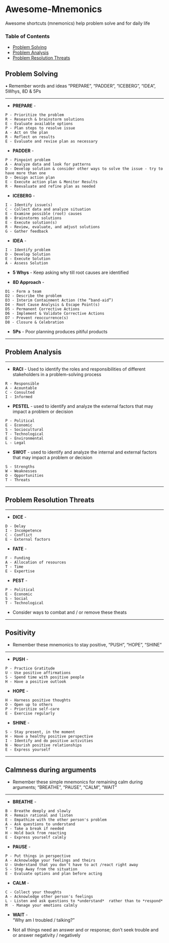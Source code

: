 # Awesome-Mnemonics
Awesome shortcuts (mnemonics) help problem solve and for daily life

### Table of Contents
  
  * [Problem Solving](#problem-solving)
  * [Problem Analysis](#problem-analysis)
  * [Problem Resolution Threats](#problem-resolution-threats)



## Problem Solving
• Remember words and ideas “PREPARE”, “PADDER”, “ICEBERG”, “IDEA”, 5Whys,  8D & 5Ps
- - - -
* **PREPARE** -  
```
P - Prioritize the problem  
R - Research & brainstorm solutions  
E - Evaluate available options  
P - Plan steps to resolve issue  
A - Act on the plan  
R - Reflect on results  
E - Evaluate and revise plan as necessary  
```
* **PADDER** -  
```
P - Pinpoint problem  
A - Analyze data and look for patterns  
D - Develop solution & consider other ways to solve the issue - try to have more than one   
D - Design action plan  
E - Execute action plan & Monitor Results  
R - Reevaluate and refine plan as needed  
```
 * **lCEBERG** -  
```
I - Identify issue(s)  
C - Collect data and analyze situation  
E - Examine possible (root) causes  
B - Brainstorms solutions  
E - Execute solution(s)  
R - Review, evaluate, and adjust solutions  
G - Gather feedback  
```
* **IDEA** -
``` 
I - Identify problem  
D - Develop Solution  
E - Execute Solution   
A - Assess Solution  
```


* **5 Whys** - Keep asking why till root causes are identified


* **8D Approach** -
```
D1 - Form a team  
D2 - Describe the problem  
D3 - Interim Containment Action (the “band-aid”)  
D4 - Root Cause Analysis & Escape Point(s)  
D5 - Permanent Corrective Actions  
D6 - Implement & Validate Corrective Actions  
D7 - Prevent reoccurrence(s)  
D8 - Closure & Celebration  
```


* **5Ps** - Poor planning produces pitiful products  

- - - -
## Problem Analysis 
- - - - 
* **RACI** - Used to identify the roles and responsibilities of different stakeholders in a problem-solving process
```
R - Responsible
A - Acountable
C - Consulted
I - Informed
```
* **PESTEL** - used to identify and analyze the external factors that may impact a problem or decision

```
P - Political
E - Economic
S - Sociocultural
T - Technological
E - Environmental
L - Legal
```

* **SWOT** - used to identify and analyze the internal and external factors that may impact a problem or decision

```
S - Strengths
W - Weaknesses
O - Opportunities
T - Threats
```

- - - -
## Problem Resolution Threats
- - - -

* **DICE** -

```
D - Delay
I - Incompetence
C - Conflict
E - External factors
```

* **FATE** -

```
F - Funding
A - Allocation of resources 
T - Time
E - Expertise
```

* **PEST** -

```
P - Political
E - Economic
S - Social
T - Technological
```

* Consider ways to combat and / or remove these theats

- - - -
## Positivity
* Remember these mnemonics to stay positive, “PUSH”, “HOPE”, “SHINE”
- - - -
* **PUSH** -  
```
P - Practice Gratitude   
U - Use positive affirmations  
S - Spend time with positive people  
H - Have a positive outlook  
```
* **HOPE** -  
```
H - Harness positive thoughts  
O - Open up to others   
P - Prioritize self-care  
E - Exercise regularly  
```
* **SHINE** -  
```
S - Stay present, in the moment  
H - Have a healthy positive perspective  
I - Identify and do positive activities   
N - Nourish positive relationships  
E - Express yourself  
```
- - - -
## Calmness during arguments
* Remember these simple mnemonics for remaining calm during arguments; “BREATHE”, “PAUSE”, “CALM”,  “WAIT”
- - - -
* **BREATHE** -  
```
B - Breathe deeply and slowly   
R - Remain rational and listen  
E - Empathize with the other person's problem
A - Ask questions to understand  
T - Take a break if needed  
H - Hold back from reacting  
E - Express yourself calmly  
```
* **PAUSE** -  
```
P - Put things in perspective   
A - Acknowledge your feelings and theirs
U - Understand that you don’t have to act /react right away  
S - Step Away from the situation  
E - Evaluate options and plan before acting   
```
* **CALM** -  
```
C - Collect your thoughts  
A - Acknowledge other person's feelings  
L - Listen and ask questions to *understand*  rather than to *respond*  
M  - Manage your emotions calmly
```
* **WAIT** -  
“Why am I troubled / talking?”  
	
* Not all things need an answer and or response; don’t seek trouble and or answer negativity / negatively 


